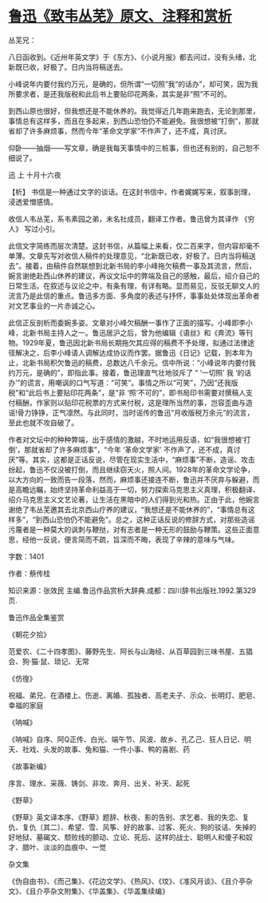 # [鲁迅《致韦丛芜》原文、注释和赏析](https://www.vrrw.net/wx/9453.html)

丛芜兄：

八日函收到。《近卅年英文学》于《东方》、《小说月报》都去问过，没有头绪，北新既已收，好极了。日内当将稿送去。

小峰说年内要付我约万元，是确的，但所谓“一切照”我“的话办”，却可笑，因为我所要求者，是还我版税和此后书上要贴印花两条，其实是非“照”不可的。

到西山原也很好，但我想还是不能休养的。我觉得近几年跑来跑去，无论到那里，事情总有这样多，而且在多起来，到西山恐怕仍不能避免。我很想被“打倒”，那就省却了许多麻烦事，然而今年“革命文学家”不作声了，还不成，真讨厌。

仰卧——抽烟——写文章，确是我每天事情中的三桩事，但也还有别的，自己恕不细说了。

迅 上 十月十六夜



【析】 书信是一种通过文字的谈话。在这封书信中，作者娓娓写来，叙事剖理，浸透爱憎感情。

收信人韦丛芜，系韦素园之弟，未名社成员，翻译工作者。鲁迅曾为其译作 《穷人》 写过小引。

此信文字简练而层次清楚。这封书信，从篇幅上来看，仅二百来字，但内容却毫不单薄。文章先写对收信人稿件的处理意见，“北新既已收，好极了。日内当将稿送去”。接着，由稿件自然联想到北新书局的李小峰拖欠稿费一事及其流言，然后，婉言谢绝赴西山休养的建议，再议文坛中的弊端及自己的感触，最后，绍介自己的日常生活。在叙述与议论之中，有条有理，有详有略。显而易见，反驳无聊文人的流言乃是此信的重点。鲁迅多方面、多角度的表述与抒怀，事事处处体现出革命者对文艺事业的一片赤诚之心。

此信正反剖析而委婉多姿。文章对小峰欠稿酬一事作了正面的描写。小峰即李小峰，北新书局主持人之一。鲁迅居沪之后，曾为他编辑《语丝》和《奔流》等刊物。1929年夏，鲁迅因北新书局长期拖欠其应得的稿费不予处理，拟通过法律途径解决之，后李小峰请人调解达成协议而作罢。据鲁迅《日记》记载，到本年为止，北新书局积欠鲁迅的稿费，总数达八千余元。信中所说：“小峰说年内要付我约万元，是确的”，即指此事。接着，鲁迅理直气壮地驳斥了 “ ‘一切照’ 我 ‘的话办’”的谎言，用嘲讽的口气写道：“可笑”。事情之所以“可笑”，乃因“还我版税”和“此后书上要贴印花两条”，是“非 ‘照’不可的”，即书局印书需要对撰稿人支付稿酬，作家则以贴印花税票的方式来付税，这是理所当然的事，岂容歪曲与造谣!骨力铮铮，正气凛然。与此同时，当时谣传的鲁迅“月收版税万余元”的流言，至此也就不攻自破了。

作者对文坛中的种种弊端，出于感情的激越，不时地运用反语，如“我很想被‘打倒’，那就省却了许多麻烦事”，“今年 ‘革命文学家’ 不作声了，还不成，真讨厌”等。其实，这都是正话反说，尽管在现实生活中，“麻烦事”不断，造谣、攻击纷起，鲁迅不仅没被打倒，而且继续窃天火，照人间。1928年的革命文学论争，以大方向的一致而告一段落，然而，麻烦事还接连不断，鲁迅并不厌弃与躲避，而是高瞻远瞩，始终坚持革命利益高于一切，努力探索马克思主义真理，积极翻译、绍介马克思主义文艺论著，让生活在黑暗中的人们得到光和热。正由于此，他婉言谢绝了韦丛芜邀其去北京西山疗养的建议，“我想还是不能休养的”，“事情总有这样多”，“到西山恐怕仍不能避免”。总之，这种正话反说的修辞方式，对那些造谣污蔑者是一种莫大的讽刺与鞭挞，对有志者是一种无形的鼓励与鞭策。这些正面意思，经他一反说，便言简而不疏，旨深而不晦，表现了辛辣的意味与气味。

字数：1401

作者：蔡传桂

知识来源：张效民 主编.鲁迅作品赏析大辞典.成都：四川辞书出版社.1992.第329页.

鲁迅作品全集鉴赏

《朝花夕拾》

范爱农、《二十四孝图》、藤野先生、阿长与山海经、从百草园到三味书屋、五猖会、狗·猫·鼠、琐记、无常

《仿徨》

祝福、弟兄、在酒楼上、伤逝、离婚、孤独者、高老夫子、示众、长明灯、肥皂、幸福的家庭

《呐喊》

《呐喊》自序、阿Q正传、白光、端午节、风波、故乡、孔乙己、狂人日记、明天、社戏、头发的故事、兔和猫、一件小事、鸭的喜剧、药

《故事新编》

序言、理水、采薇、铸剑、非攻、奔月、出关、补天、起死

《野草》

《野草》英文译本序、《野草》题辞、秋夜、影的告别、求乞者、我的失恋、复仇、复仇〔其二〕、希望、雪、风筝、好的故事、过客、死火、狗的驳诘、失掉的好地狱、墓碣文、颓败线的颤动、立论、死后、这样的战士、聪明人和傻子和奴才、腊叶、淡淡的血痕中、一觉

杂文集

《伪自由书》、《而己集》、《花边文学》、《热风》、《坟》、《准风月谈》、《且介亭杂文》、《且介亭杂文附集》、《华盖集》、《华盖集续编》

